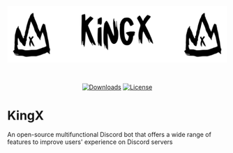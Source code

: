 <div align="center">
  <br />
  <p>
    <a href="https://github.com/HardXploitDev/KingX"><img src="https://github.com/HardXploitDev/KingX/blob/HardXploitDev-resources/KingX.png?raw=true" width="546" alt="banner" /></a>
  </p>
  <br />
  <p>
    <a href="https://github.com/HardXploitDev/KingX/releases"><img src="https://img.shields.io/github/downloads/HardXploitDev/KingX/total
" alt="Downloads" /></a>
    <a href="https://github.com/HardXploitDev/KingX/#license"><img src="https://img.shields.io/github/license/HardXploitDev/KingX
" alt="License" /></a>
  </p>
</div>


# KingX
An open-source multifunctional Discord bot that offers a wide range of features to improve users' experience on Discord servers

